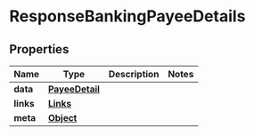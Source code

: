 
# ResponseBankingPayeeDetails

## Properties
Name | Type | Description | Notes
------------ | ------------- | ------------- | -------------
**data** | [**PayeeDetail**](PayeeDetail.md) |  | 
**links** | [**Links**](Links.md) |  | 
**meta** | [**Object**](.md) |  | 



